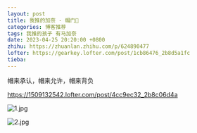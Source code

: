 ```yaml
---
layout: post
title: 我推的加奈 - 帽门🙏
categories: 博客推荐
tags: 我推的孩子 有马加奈
date: 2023-04-25 20:20:00 +0800
zhihu: https://zhuanlan.zhihu.com/p/624890477
lofter: https://gearkey.lofter.com/post/1cb86476_2b8d5a1fc
tieba: 
---
```


帽来承认，帽来允许，帽来背负

<https://1509132542.lofter.com/post/4cc9ec32_2b8c06d4a>

![1.jpg](https://s2.loli.net/2023/04/25/vkb2Eeipn7CRKHL.jpg)

![2.jpg](https://s2.loli.net/2023/04/25/XR1CSNcKUn5hGkp.jpg)